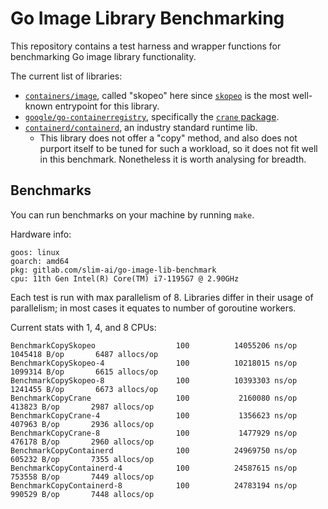 # Go Image Library Benchmarking

This repository contains a test harness and wrapper functions for benchmarking Go image library functionality.

The current list of libraries:
- [`containers/image`](https://github.com/containers/image), called "skopeo" here
 since [`skopeo`](https://github.com/containers/skopeo) is the most well-known entrypoint for this library.
- [`google/go-containerregistry`](https://github.com/google/go-containerregistry),
specifically the [`crane` package](https://github.com/google/go-containerregistry/tree/main/pkg/crane).
- [`containerd/containerd`](https://github.com/containerd/containerd), an industry standard runtime lib.
    - This library does not offer a "copy" method, and also does not purport itself to be tuned for such a workload,
    so it does not fit well in this benchmark. Nonetheless it is worth analysing for breadth.

## Benchmarks

You can run benchmarks on your machine by running `make`.

Hardware info:

```
goos: linux
goarch: amd64
pkg: gitlab.com/slim-ai/go-image-lib-benchmark
cpu: 11th Gen Intel(R) Core(TM) i7-1195G7 @ 2.90GHz
```

Each test is run with max parallelism of 8. Libraries differ in their usage of parallelism;
in most cases it equates to number of goroutine workers.

Current stats with 1, 4, and 8 CPUs:

```
BenchmarkCopySkopeo                  100          14055206 ns/op         1045418 B/op       6487 allocs/op
BenchmarkCopySkopeo-4                100          10218015 ns/op         1099314 B/op       6615 allocs/op
BenchmarkCopySkopeo-8                100          10393303 ns/op         1241455 B/op       6673 allocs/op
BenchmarkCopyCrane                   100           2160080 ns/op          413823 B/op       2987 allocs/op
BenchmarkCopyCrane-4                 100           1356623 ns/op          407963 B/op       2936 allocs/op
BenchmarkCopyCrane-8                 100           1477929 ns/op          476178 B/op       2960 allocs/op
BenchmarkCopyContainerd              100          24969750 ns/op          605232 B/op       7355 allocs/op
BenchmarkCopyContainerd-4            100          24587615 ns/op          753558 B/op       7449 allocs/op
BenchmarkCopyContainerd-8            100          24783194 ns/op          990529 B/op       7448 allocs/op
```
